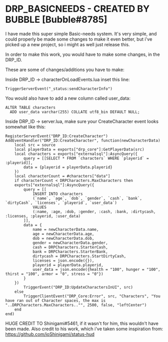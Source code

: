 # DRP_BASICNEEDS - CREATED BY BUBBLE [Bubble#8785]

I have made this super simple Basic-needs system. It's very simple, and could properly be made some changes to make it even better, but i've picked up a new project, so i might as well just release this.

In order to make this work, you would have to make some changes, in the DRP_ID.

These are some of changes/additions you have to make:

Inside DRP_ID -> characterOnLoadEvents.lua inset this line:
```
TriggerServerEvent("_status:sendCharacterInfo")

``` 
You would also have to add a new column called user_data:
```
ALTER TABLE characters
  ADD user_data varchar(255) COLLATE utf8_bin DEFAULT NULL;
```

Inside DRP_ID -> server.lua, make sure your CreateCharacter event looks somewhat like this:
```
RegisterServerEvent("DRP_ID:CreateCharacter")
AddEventHandler("DRP_ID:CreateCharacter", function(newCharacterData)
	local src = source
	local playerData = exports["drp_core"]:GetPlayerData(src)
	local characters = exports["externalsql"]:AsyncQuery({
		query = [[SELECT * FROM `characters` WHERE `playerid` = :playerid]],
		data = {playerid = playerData.playerid}
	})
	local characterCount = #characters["data"]
	if characterCount < DRPCharacters.MaxCharacters then
	exports["externalsql"]:AsyncQuery({
		query = [[
			INSERT INTO characters
			(`name`, `age`, `dob`, `gender`, `cash`, `bank`, `dirtyCash`, `licenses`, `playerid`, `user_data`)
			VALUES
			(:name, :age, :dob, :gender, :cash, :bank, :dirtycash, :licenses, :playerid, :user_data)
		]],
		data = {
			name = newCharacterData.name,
			age = newCharacterData.age,
			dob = newCharacterData.dob,
			gender = newCharacterData.gender,
			cash = DRPCharacters.StarterCash,
			bank = DRPCharacters.StarterBank,
			dirtycash = DRPCharacters.StartDirtyCash,				
			licenses = json.encode({}),
			playerid = playerData.playerid,
			user_data = json.encode({health = "100", hunger = "100", thirst = "100", armor = "0", stress = "0"})
		}
	})
		TriggerEvent("DRP_ID:UpdateCharactersInUI", src)
	else
		TriggerClientEvent("DRP_Core:Error", src, "Characters", "You have ran out of Character spaces, the max is "..DRPCharacters.MaxCharacters.."", 2500, false, "leftCenter")
	end
end)
```

HUGE CREDIT TO Shinigami#5461, if it wasn't for him, this wouldn't have been made. Also credit to his work, which i've taken some inspiration from: https://github.com/ioShinigami/status-hud
